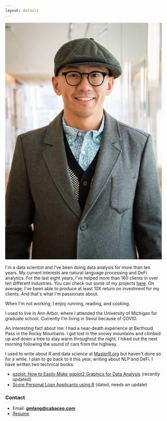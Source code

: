 ```yaml
---
layout: default
---
```


![](image/gmlang.jpg)

I'm a data scientist and I've been doing data analysis for more than ten years. My current interests are natural language processing and DeFi analytics. For the last eight years, I've helped more than 160 clients in over ten different industries. You can check out some of my projects [here](https://cabaceo.com). On average, I've been able to produce at least 10X return on investment for my clients. And that's what I'm passionate about.

When I'm not working, I enjoy running, reading, and cooking.

I used to live in Ann Arbor, where I attended the University of Michigan for graduate school. Currently I'm living in Seoul because of COVID.

An interesting fact about me: I had a near-death experience at Berthoud Pass in the Rocky Mountains. I got lost in the snowy mountains and climbed up and down a tree to stay warm throughout the night. I hiked out the next morning following the sound of cars from the highway.

I used to write about R and data science at [MasterR.org](https://masterr.org) but haven't done so for a while. I plan to go back to it this year, writing about NLP and DeFi. I have written two technical books:

- [ezplot: How to Easily Make ggplot2 Graphics for Data Analysis](https://leanpub.com/ezplot/) (recently updated)
- [Score Personal Loan Applicants using R](https://leanpub.com/scorepersonalloanapplicantsusingr) (dated, needs an update)

### Contact

- Email: **gmlang@cabaceo.com**
- [Resume](https://github.com/gmlang/gmlang.github.io/raw/master/assets/gmlang_resume.pdf)